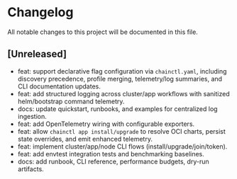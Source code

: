 # Changelog

All notable changes to this project will be documented in this file.

## [Unreleased]
- feat: support declarative flag configuration via `chainctl.yaml`, including discovery precedence, profile merging, telemetry/log summaries, and CLI documentation updates.
- feat: add structured logging across cluster/app workflows with sanitized helm/bootstrap command telemetry.
- docs: update quickstart, runbooks, and examples for centralized log ingestion.
- feat: add OpenTelemetry wiring with configurable exporters.
- feat: allow `chainctl app install/upgrade` to resolve OCI charts, persist state overrides, and emit enhanced telemetry.
- feat: implement cluster/app/node CLI flows (install/upgrade/join/token).
- feat: add envtest integration tests and benchmarking baselines.
- docs: add runbook, CLI reference, performance budgets, dry-run artifacts.

